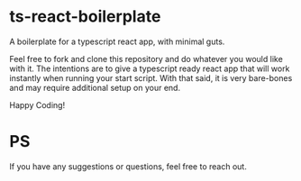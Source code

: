 # ts-react-boilerplate
A boilerplate for a typescript react app, with minimal guts.

Feel free to fork and clone this repository and do whatever you would like with it. The intentions are to give a typescript ready react app
that will work instantly when running your start script. With that said, it is very bare-bones and may require additional setup on your end.

Happy Coding!

# PS

If you have any suggestions or questions, feel free to reach out.
